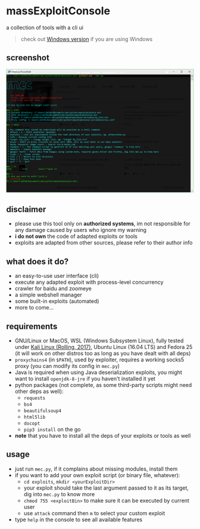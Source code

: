 # massExploitConsole
a collection of tools with a cli ui

> check out [Windows version](https://github.com/jm33-m0/massExpConsole/tree/win) if you are using Windows

## screenshot

![](/screenshot/main.png)


## disclaimer

- please use this tool only on **authorized systems**, im not responsible for any damage caused by users who ignore my warning
- **i do not own** the code of adapted exploits or tools
- exploits are adapted from other sources, please refer to their author info


## what does it do?

- an easy-to-use user interface (cli)
- execute any adapted exploit with process-level concurrency
- crawler for baidu and zoomeye
- a simple webshell manager
- some built-in exploits (automated)
- more to come...


## requirements

- GNU/Linux or MacOS, WSL (Windows Subsystem Linux), fully tested under [Kali Linux (Rolling, 2017)](https://www.kali.org), Ubuntu Linux (16.04 LTS) and Fedora 25 (it will work on other distros too as long as you have dealt with all deps)
- `proxychains4` (in `$PATH`), used by exploiter, requires a working socks5 proxy (you can modify its config in `mec.py`)
- Java is required when using Java deserialization exploits, you might want to install `openjdk-8-jre` if you haven't installed it yet
- python packages (not complete, as some third-party scripts might need other deps as well):
    - `requests`
    - `bs4`
    - `beautifulsoup4`
    - `html5lib`
    - `docopt`
    - `pip3 install` on the go
- **note** that you have to install all the deps of your exploits or tools as well


## usage

- just run `mec.py`, if it complains about missing modules, install them
- if you want to add your own exploit script (or binary file, whatever):
    - `cd exploits`, `mkdir <yourExploitDir>`
    - your exploit should take the last argument passed to it as its target, dig into `mec.py` to know more
    - `chmod 755 <exploitBin>` to make sure it can be executed by current user
    - use `attack` command then `m` to select your custom exploit
- type `help` in the console to see all available features
